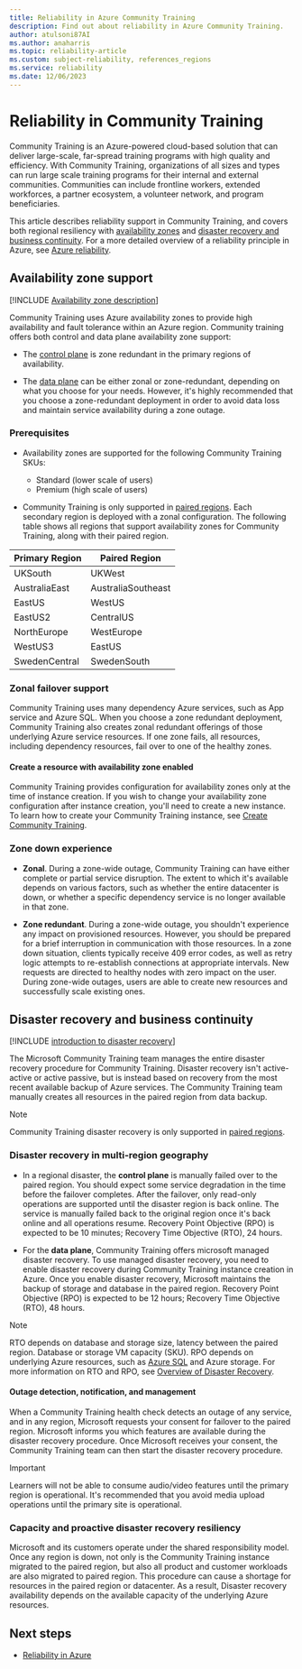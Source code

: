 ```yaml
---
title: Reliability in Azure Community Training
description: Find out about reliability in Azure Community Training.
author: atulsoni87AI
ms.author: anaharris
ms.topic: reliability-article
ms.custom: subject-reliability, references_regions
ms.service: reliability
ms.date: 12/06/2023
---
```



# Reliability in Community Training

Community Training is an Azure-powered cloud-based solution that can deliver large-scale, far-spread training programs with high quality and efficiency. With Community Training, organizations of all sizes and types can run large scale training programs for their internal and external communities. Communities can include frontline workers, extended workforces, a partner ecosystem, a volunteer network, and program beneficiaries. 

This article describes reliability support in Community Training, and covers  both regional resiliency with [availability zones](/azure/reliability/availability-zones-overview?tabs=azure-clit) and [disaster recovery and business continuity](/azure/reliability/disaster-recovery-overview). For a more detailed overview of a reliability principle in Azure, see [Azure reliability](/azure/reliability/overview).

## Availability zone support

[!INCLUDE [Availability zone description](includes/reliability-availability-zone-description-include.md)]

Community Training uses Azure availability zones to provide high availability and fault tolerance within an Azure region. Community training offers both control and data plane availability zone support: 

- The [control plane](/azure/azure-resource-manager/management/control-plane-and-data-plane#control-plane) is zone redundant in the primary regions of availability. 

- The [data plane](/azure/azure-resource-manager/management/control-plane-and-data-plane#data-plane) can be either zonal or zone-redundant, depending on what you choose for your needs. However, it's highly recommended that you choose a zone-redundant deployment in order to avoid data loss and maintain service availability during a zone outage. 


### Prerequisites

- Availability zones are supported for the following Community Training SKUs:

    - Standard (lower scale of users)
    - Premium (high scale of users)

- Community Training is only supported in [paired regions](./cross-region-replication-azure.md#azure-paired-regions).  Each secondary region is deployed with a zonal configuration. The following table shows all regions that support availability zones for Community Training, along with their paired region.

| Primary Region | Paired Region  |
|--------------------|--------------------|
| UKSouth            | UKWest             |
| AustraliaEast      | AustraliaSoutheast |
| EastUS             | WestUS             |
| EastUS2            | CentralUS          |
| NorthEurope        | WestEurope         |
| WestUS3            | EastUS             |
| SwedenCentral      | SwedenSouth        |



### Zonal failover support

Community Training uses many dependency Azure services, such as App service and Azure SQL. When you choose a zone redundant deployment, Community Training also creates zonal redundant offerings of those underlying Azure service resources. If one zone fails, all resources, including dependency resources, fail over to one of the healthy zones.


#### Create a resource with availability zone enabled

Community Training provides configuration for availability zones only at the time of instance creation. If you wish to change your availability zone configuration after instance creation, you'll need to create a new instance. To learn how to create your Community Training instance, see [Create Community Training](/azure/industry/training-services/microsoft-community-training/content-management/create-content/create-course-category/create-a-new-course). 

### Zone down experience

- **Zonal**. During a zone-wide outage, Community Training can have either complete or partial service disruption. The extent to which it's available depends on various factors, such as whether the entire datacenter is down, or whether a specific dependency service is no longer available in that zone. 

- **Zone redundant**. During a zone-wide outage, you shouldn't experience any impact on provisioned resources. However, you should be prepared for a brief interruption in communication with those resources. In a zone down situation, clients typically receive 409 error codes, as well as retry logic attempts to re-establish connections at appropriate intervals. New requests are directed to healthy nodes with zero impact on the user. During zone-wide outages, users are able to create new resources and successfully scale existing ones.

## Disaster recovery and business continuity

[!INCLUDE [introduction to disaster recovery](includes/reliability-disaster-recovery-description-include.md)]

The Microsoft Community Training team manages the entire disaster recovery procedure for Community Training. Disaster recovery isn't active-active or active passive, but is instead based on recovery from the most recent available backup of Azure services. The Community Training team manually creates all resources in the paired region from data backup.

>[!NOTE]
>Community Training disaster recovery is only supported in [paired regions](./cross-region-replication-azure.md#azure-paired-regions). 

### Disaster recovery in multi-region geography

- In a regional disaster, the **control plane** is manually failed over to the paired region. You should expect some service degradation in the time before the failover completes. After the failover, only read-only operations are supported until the disaster region is back online. The service is manually failed back to the original region once it's back online and all operations resume. Recovery Point Objective (RPO) is expected to be 10 minutes; Recovery Time Objective (RTO), 24 hours.

- For the **data plane**, Community Training offers microsoft managed disaster recovery. To use managed disaster recovery, you need to enable disaster recovery during Community Training instance creation in Azure. Once you enable disaster recovery, Microsoft maintains the backup of storage and database in the paired region. Recovery Point Objective (RPO) is expected to be 12 hours; Recovery Time Objective (RTO), 48 hours.


>[!NOTE]
> RTO depends on database and storage size, latency between the paired region. Database or storage VM capacity (SKU). RPO depends on underlying Azure resources, such as [Azure SQL](/azure/azure-sql/database/recovery-using-backups?view=azuresql&tabs=azure-portal&preserve-view=true#geo-restore-considerations) and Azure storage. For more information on RTO and RPO, see [Overview of Disaster Recovery](./disaster-recovery-overview.md).


#### Outage detection, notification, and management

When a Community Training health check detects an outage of any service, and in any region, Microsoft requests your consent for failover to the paired region. Microsoft informs you which features are available during the disaster recovery procedure. Once Microsoft receives your consent, the Community Training team can then start the disaster recovery procedure.

>[!IMPORTANT]
> Learners will not be able to consume audio/video features until the primary region is operational. It's recommended that you avoid media upload operations until the primary site is operational.


### Capacity and proactive disaster recovery resiliency

Microsoft and its customers operate under the shared responsibility model. Once any region is down, not only is the Community Training instance migrated to the paired region, but also all product and customer workloads are also migrated to paired region.  This procedure can cause a shortage for resources in the paired region or datacenter. As a result, Disaster recovery availability depends on the available capacity of the underlying Azure resources.

## Next steps

- [Reliability in Azure](./overview.md)
